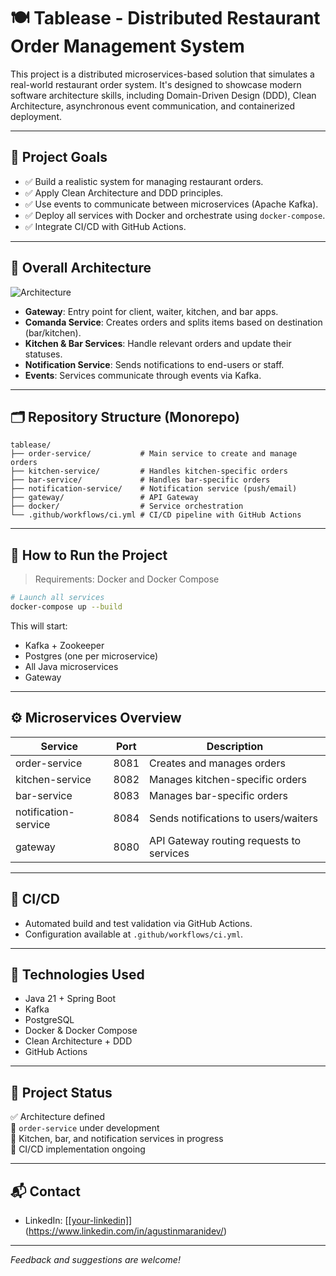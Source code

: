 # 🍽️ Tablease - Distributed Restaurant Order Management System

This project is a distributed microservices-based solution that simulates a real-world restaurant order system. It's designed to showcase modern software architecture skills, including Domain-Driven Design (DDD), Clean Architecture, asynchronous event communication, and containerized deployment.

---

## 🎯 Project Goals

- ✅ Build a realistic system for managing restaurant orders.
- ✅ Apply Clean Architecture and DDD principles.
- ✅ Use events to communicate between microservices (Apache Kafka).
- ✅ Deploy all services with Docker and orchestrate using `docker-compose`.
- ✅ Integrate CI/CD with GitHub Actions.

---

## 🧱 Overall Architecture

![Architecture](docs/architecture-diagram.png) <!-- Upload your own diagram later -->

- **Gateway**: Entry point for client, waiter, kitchen, and bar apps.
- **Comanda Service**: Creates orders and splits items based on destination (bar/kitchen).
- **Kitchen & Bar Services**: Handle relevant orders and update their statuses.
- **Notification Service**: Sends notifications to end-users or staff.
- **Events**: Services communicate through events via Kafka.

---

## 🗂️ Repository Structure (Monorepo)

```
tablease/
├── order-service/           # Main service to create and manage orders
├── kitchen-service/         # Handles kitchen-specific orders
├── bar-service/             # Handles bar-specific orders
├── notification-service/    # Notification service (push/email)
├── gateway/                 # API Gateway
├── docker/                  # Service orchestration
└── .github/workflows/ci.yml # CI/CD pipeline with GitHub Actions
```

---

## 🚀 How to Run the Project

> Requirements: Docker and Docker Compose

```bash
# Launch all services
docker-compose up --build
```

This will start:

- Kafka + Zookeeper
- Postgres (one per microservice)
- All Java microservices
- Gateway

---

## ⚙️ Microservices Overview

| Service               | Port | Description                                  |
|-----------------------|------|----------------------------------------------|
| order-service         | 8081 | Creates and manages orders                   |
| kitchen-service       | 8082 | Manages kitchen-specific orders              |
| bar-service           | 8083 | Manages bar-specific orders                  |
| notification-service  | 8084 | Sends notifications to users/waiters         |
| gateway               | 8080 | API Gateway routing requests to services     |

---

## 🧪 CI/CD

- Automated build and test validation via GitHub Actions.
- Configuration available at `.github/workflows/ci.yml`.

---

## 🧠 Technologies Used

- Java 21 + Spring Boot
- Kafka
- PostgreSQL
- Docker & Docker Compose
- Clean Architecture + DDD
- GitHub Actions

---

## 📌 Project Status

✅ Architecture defined  
🚧 `order-service` under development  
📃 Kitchen, bar, and notification services in progress  
📃 CI/CD implementation ongoing

---

## 📬 Contact

- LinkedIn: [[[your-linkedin]](https://www.linkedin.com/in/agustinmaranidev/)](https://www.linkedin.com/in/agustinmaranidev/)

---

_Feedback and suggestions are welcome!_
